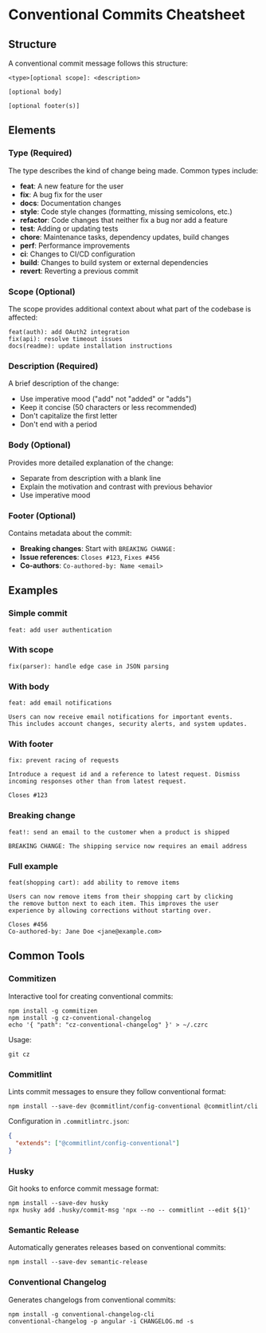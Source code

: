 # Conventional Commits Cheatsheet

## Structure

A conventional commit message follows this structure:

```
<type>[optional scope]: <description>

[optional body]

[optional footer(s)]
```

## Elements

### Type (Required)
The type describes the kind of change being made. Common types include:

- **feat**: A new feature for the user
- **fix**: A bug fix for the user
- **docs**: Documentation changes
- **style**: Code style changes (formatting, missing semicolons, etc.)
- **refactor**: Code changes that neither fix a bug nor add a feature
- **test**: Adding or updating tests
- **chore**: Maintenance tasks, dependency updates, build changes
- **perf**: Performance improvements
- **ci**: Changes to CI/CD configuration
- **build**: Changes to build system or external dependencies
- **revert**: Reverting a previous commit

### Scope (Optional)
The scope provides additional context about what part of the codebase is affected:

```
feat(auth): add OAuth2 integration
fix(api): resolve timeout issues
docs(readme): update installation instructions
```

### Description (Required)
A brief description of the change:

- Use imperative mood ("add" not "added" or "adds")
- Keep it concise (50 characters or less recommended)
- Don't capitalize the first letter
- Don't end with a period

### Body (Optional)
Provides more detailed explanation of the change:

- Separate from description with a blank line
- Explain the motivation and contrast with previous behavior
- Use imperative mood

### Footer (Optional)
Contains metadata about the commit:

- **Breaking changes**: Start with `BREAKING CHANGE:`
- **Issue references**: `Closes #123`, `Fixes #456`
- **Co-authors**: `Co-authored-by: Name <email>`

## Examples

### Simple commit
```
feat: add user authentication
```

### With scope
```
fix(parser): handle edge case in JSON parsing
```

### With body
```
feat: add email notifications

Users can now receive email notifications for important events.
This includes account changes, security alerts, and system updates.
```

### With footer
```
fix: prevent racing of requests

Introduce a request id and a reference to latest request. Dismiss
incoming responses other than from latest request.

Closes #123
```

### Breaking change
```
feat!: send an email to the customer when a product is shipped

BREAKING CHANGE: The shipping service now requires an email address
```

### Full example
```
feat(shopping cart): add ability to remove items

Users can now remove items from their shopping cart by clicking
the remove button next to each item. This improves the user
experience by allowing corrections without starting over.

Closes #456
Co-authored-by: Jane Doe <jane@example.com>
```

## Common Tools

### Commitizen
Interactive tool for creating conventional commits:

```shell
npm install -g commitizen
npm install -g cz-conventional-changelog
echo '{ "path": "cz-conventional-changelog" }' > ~/.czrc
```

Usage:
```shell
git cz
```

### Commitlint
Lints commit messages to ensure they follow conventional format:

```shell
npm install --save-dev @commitlint/config-conventional @commitlint/cli
```

Configuration in `.commitlintrc.json`:
```json
{
  "extends": ["@commitlint/config-conventional"]
}
```

### Husky
Git hooks to enforce commit message format:

```shell
npm install --save-dev husky
npx husky add .husky/commit-msg 'npx --no -- commitlint --edit ${1}'
```

### Semantic Release
Automatically generates releases based on conventional commits:

```shell
npm install --save-dev semantic-release
```

### Conventional Changelog
Generates changelogs from conventional commits:

```shell
npm install -g conventional-changelog-cli
conventional-changelog -p angular -i CHANGELOG.md -s
```
